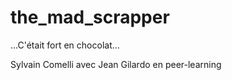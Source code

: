# the_mad_scrapper
...C'était fort en chocolat...

Sylvain Comelli avec Jean Gilardo en peer-learning
